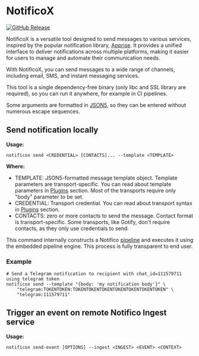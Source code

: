 # NotificoX

[![GitHub Release](https://img.shields.io/github/v/release/notificohq/notifico?style=for-the-badge)](https://github.com/notificohq/notifico/releases/latest)

NotificoX is a versatile tool designed to send messages to various services, inspired by the popular notification library, [Apprise](https://github.com/caronc/apprise).
It provides a unified interface to deliver notifications across multiple platforms, making it easier for users to manage and automate their communication needs.

With NotificoX, you can send messages to a wide range of channels, including email, SMS, and instant messaging services.

This tool is a single dependency-free binary (only libc and SSL library are required), so you can run it anywhere,
for example in CI pipelines.

Some arguments are formatted in [JSON5](https://json5.org/), so they can be entered without numerous escape sequences.

## Send notification locally
**Usage:**
```shell
notificox send <CREDENTIAL> [CONTACTS]... --template <TEMPLATE>
```

**Where:**

- TEMPLATE: JSON5-formatted message template object. Template parameters are transport-specific. You can read about template parameters in [Plugins](plugins/core.md) section. Most of the transports require only "body" parameter to be set.
- CREDENTIAL: Transport credential. You can read about transport syntax in [Plugins](plugins/core.md) section.
- CONTACTS: zero or more contacts to send the message. Contact format is transport-specific. Some transports, like Gotify, don't require contacts, as they only use credentials to send.

This command internally constructs a Notifico [pipeline](pipeline.md) and executes it using the embedded pipeline engine.
This process is fully transparent to end user.

### Example
```shell
# Send a Telegram notification to recipient with chat_id=111579711 using telegram token
notificox send --template "{body: 'my notification body'}" \
    "telegram:TOKENTOKEN:TOKENTOKENTOKENTOKENTOKENTOKENTOKEN" \
    "telegram:111579711"
```

## Trigger an event on remote Notifico Ingest service
**Usage:**
```shell
notificox send-event [OPTIONS] --ingest <INGEST> <EVENT> <CONTEXT>
```
